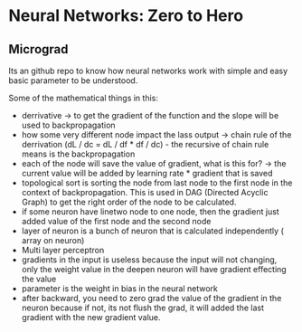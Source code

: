 # Neural Networks: Zero to Hero

## Micrograd
Its an github repo to know how neural networks work with simple and easy basic parameter to be understood.

Some of the mathematical things in this:
- derrivative -> to get the gradient of the function and the slope will be used to backpropagation
- how some very different node impact the lass output -> chain rule of the derrivation (dL / dc = dL / df * df / dc) - the recursive of chain rule means is the backpropagation
- each of the node will save the value of gradient, what is this for? -> the current value will be added by learning rate * gradient that is saved
- topological sort is sorting the node from last node to the first node in the context of backpropagation. This is used in DAG (Directed Acyclic Graph) to get the right order of the node to be calculated.
- if some neuron have linetwo node to one node, then the gradient just added value of the first node and the second node
- layer of neuron is a bunch of neuron that is calculated independently ( array on neuron)
- Multi layer perceptron
- gradients in the input is useless because the input will not changing, only the weight value in the deepen neuron will have gradient effecting the value
- parameter is the weight in bias in the neural network
- after backward, you need to zero grad the value of the gradient in the neuron because if not, its not flush the grad, it will added the last gradient with the new gradient value.